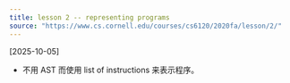 ```yaml
---
title: lesson 2 -- representing programs
source: "https://www.cs.cornell.edu/courses/cs6120/2020fa/lesson/2/"
---
```


[2025-10-05]

- 不用 AST 而使用 list of instructions 来表示程序。
